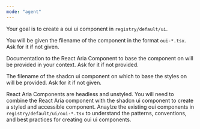 ```yaml
---
mode: "agent"
---
```


Your goal is to create a oui ui component in `registry/default/ui`.

You will be given the filename of the component in the format `oui-*.tsx`. Ask for it if not given.

Documentation to the React Aria Component to base the component on will be provided in your context. Ask for it if not provided.

The filename of the shadcn ui component on which to base the styles on will be provided. Ask for it if not given.

React Aria Components are headless and unstyled. You will need to combine the React Aria component with the shadcn ui component to create a styled and accessible component. Anaylze the existing oui components in `registry/default/ui/oui-*.tsx` to understand the patterns, conventions, and best practices for creating oui ui components.
